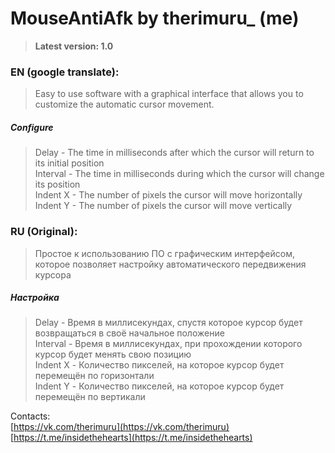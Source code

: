 # MouseAntiAfk by therimuru_ (me)

> **Latest version: 1.0**

### EN (google translate):
> Easy to use software with a graphical interface that allows you to customize the automatic cursor movement. <br/>
##### Configure
> Delay - The time in milliseconds after which the cursor will return to its initial position <br/>
> Interval - The time in milliseconds during which the cursor will change its position <br/>
> Indent X - The number of pixels the cursor will move horizontally <br/>
> Indent Y - The number of pixels the cursor will move vertically <br/>

### RU (Original):
> Простое к использованию ПО с графическим интерфейсом, которое позволяет настройку автоматического передвижения курсора <br/>
##### Настройка
> Delay - Время в миллисекундах, спустя которое курсор будет возвращаться в своё начальное положение <br/>
> Interval - Время в миллисекундах, при прохождении которого курсор будет менять свою позицию <br/>
> Indent X - Количество пикселей, на которое курсор будет перемещён по горизонтали <br/>
> Indent Y - Количество пикселей, на которое курсор будет перемещён по вертикали <br/>

Contacts: <br/>
[https://vk.com/therimuru](https://vk.com/therimuru) <br/>
[https://t.me/insidethehearts](https://t.me/insidethehearts) <br/>
